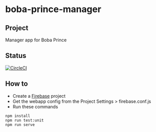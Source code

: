 # boba-prince-manager

## Project

Manager app for Boba Prince

## Status

[![CircleCI](https://circleci.com/gh/trchopan/boba-prince-manager.svg?style=svg)](https://circleci.com/gh/trchopan/boba-prince-manager)

## How to

- Create a [Firebase](https://console.firebase.google.com) project
- Get the webapp config from the Project Settings > firebase.conf.js
- Run these commands

```
npm install
npm run test:unit
npm run serve
```
